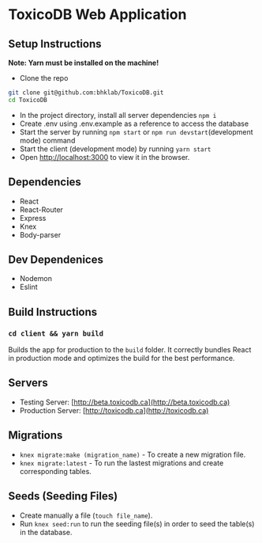 # ToxicoDB Web Application

## Setup Instructions

**Note: Yarn must be installed on the machine!**

- Clone the repo
  
```bash
git clone git@github.com:bhklab/ToxicoDB.git
cd ToxicoDB
```

- In the project directory, install all server dependencies `npm i`
- Create .env using .env.example as a reference to access the database
- Start the server by running `npm start` or `npm run devstart`(development mode) command
- Start the client (development mode) by running `yarn start`
- Open [http://localhost:3000](http://localhost:3000) to view it in the browser.

## Dependencies

- React
- React-Router
- Express
- Knex
- Body-parser

## Dev Dependenices

- Nodemon
- Eslint

## Build Instructions

### `cd client && yarn build`

Builds the app for production to the `build` folder.
It correctly bundles React in production mode and optimizes the build for the best performance.

## Servers

- Testing Server: [http://beta.toxicodb.ca](http://beta.toxicodb.ca)
- Production Server: [http://toxicodb.ca](http://toxicodb.ca)

## Migrations

- `knex migrate:make (migration_name)` - To create a new migration file.
- `knex migrate:latest` - To run the lastest migrations and create corresponding tables.

## Seeds (Seeding Files)

- Create manually a file (`touch file_name`).
- Run `knex seed:run` to run the seeding file(s) in order to seed the table(s) in the database.
